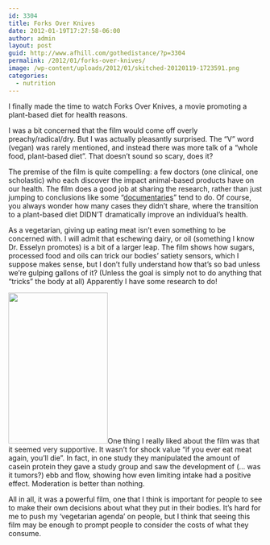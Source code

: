 ```yaml
---
id: 3304
title: Forks Over Knives
date: 2012-01-19T17:27:58-06:00
author: admin
layout: post
guid: http://www.afhill.com/gothedistance/?p=3304
permalink: /2012/01/forks-over-knives/
image: /wp-content/uploads/2012/01/skitched-20120119-1723591.png
categories:
  - nutrition
---
```

I finally made the time to watch Forks Over Knives, a movie promoting a plant-based diet for health reasons. 



I was a bit concerned that the film would come off overly preachy/radical/dry. But I was actually pleasantly surprised. The &#8220;V&#8221; word (vegan) was rarely mentioned, and instead there was more talk of a &#8220;whole food, plant-based diet&#8221;. That doesn&#8217;t sound so scary, does it? 

The premise of the film is quite compelling: a few doctors (one clinical, one scholastic) who each discover the impact animal-based products have on our health. The film does a good job at sharing the research, rather than just jumping to conclusions like some &#8220;[documentaries](http://www.imdb.com/title/tt0386032/)&#8221; tend to do. Of course, you always wonder how many cases they didn&#8217;t share, where the transition to a plant-based diet DIDN&#8217;T dramatically improve an individual&#8217;s health. 

As a vegetarian, giving up eating meat isn&#8217;t even something to be concerned with. I will admit that eschewing dairy, or oil (something I know Dr. Esselyn promotes) is a bit of a larger leap. The film shows how sugars, processed food and oils can trick our bodies&#8217; satiety sensors, which I suppose makes sense, but I don&#8217;t fully understand how that&#8217;s so bad unless we&#8217;re gulping gallons of it? (Unless the goal is simply not to do anything that &#8220;tricks&#8221; the body at all) Apparently I have some research to do!

[<img src="http://www.afhill.com/gothedistance/wp-content/uploads/2012/01/skitched-20120119-172359-197x300.png" alt="" title="skitched-20120119-172359" width="197" height="300" class="alignleft size-medium wp-image-3324" />](http://www.afhill.com/gothedistance/wp-content/uploads/2012/01/skitched-20120119-172359.png)One thing I really liked about the film was that it seemed very supportive. It wasn&#8217;t for shock value &#8220;if you ever eat meat again, you&#8217;ll die&#8221;. In fact, in one study they manipulated the amount of casein protein they gave a study group and saw the development of (&#8230; was it tumors?) ebb and flow, showing how even limiting intake had a positive effect. Moderation is better than nothing. 

All in all, it was a powerful film, one that I think is important for people to see to make their own decisions about what they put in their bodies. It&#8217;s hard for me to push my &#8216;vegetarian agenda&#8217; on people, but I think that seeing this film may be enough to prompt people to consider the costs of what they consume.